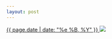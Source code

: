 ```yaml
---
layout: post
---
```


<p>
  <a href="/453">
    <time>{{ page.date | date: "%e %B, %Y" }}</time>
  </a>
  <a href="/453"><img src="{{ site.assets_url }}/453.jpg"/></a>
</p>
